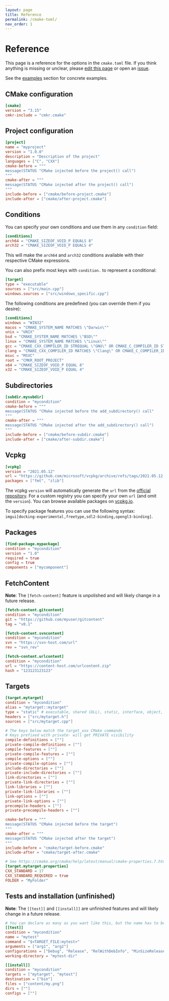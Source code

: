 ```yaml
---
layout: page
title: Reference
permalink: /cmake-toml/
nav_order: 1
---
```


# Reference

This page is a reference for the options in the `cmake.toml` file. If you think anything is missing or unclear, please [edit this page](https://github.com/build-cpp/cmkr/edit/main/docs/cmake-toml.md) or open an [issue](https://github.com/build-cpp/cmkr/issues).

See the [examples](/examples) section for concrete examples.

## CMake configuration

```toml
[cmake]
version = "3.15"
cmkr-include = "cmkr.cmake"
```

## Project configuration

```toml
[project]
name = "myproject"
version = "1.0.0"
description = "Description of the project"
languages = ["C", "CXX"]
cmake-before = """
message(STATUS "CMake injected before the project() call")
"""
cmake-after = """
message(STATUS "CMake injected after the project() call")
"""
include-before = ["cmake/before-project.cmake"]
include-after = ["cmake/after-project.cmake"]
```

## Conditions

You can specify your own conditions and use them in any `condition` field:

```toml
[conditions]
arch64 = "CMAKE_SIZEOF_VOID_P EQUALS 8"
arch32 = "CMAKE_SIZEOF_VOID_P EQUALS 4"
```

This will make the `arch64` and `arch32` conditions available with their respective CMake expressions. 

You can also prefix most keys with `condition.` to represent a conditional:

```toml
[target]
type = "executable"
sources = ["src/main.cpp"]
windows.sources = ["src/windows_specific.cpp"]
```

The following conditions are predefined (you can override them if you desire):

```toml
[conditions]
windows = "WIN32"
macos = "CMAKE_SYSTEM_NAME MATCHES \"Darwin\""
unix = "UNIX"
bsd = "CMAKE_SYSTEM_NAME MATCHES \"BSD\""
linux = "CMAKE_SYSTEM_NAME MATCHES \"Linux\""
gcc = "CMAKE_CXX_COMPILER_ID STREQUAL \"GNU\" OR CMAKE_C_COMPILER_ID STREQUAL \"GNU\""
clang = "CMAKE_CXX_COMPILER_ID MATCHES \"Clang\" OR CMAKE_C_COMPILER_ID MATCHES \"Clang\""
msvc = "MSVC"
root = "CMKR_ROOT_PROJECT"
x64 = "CMAKE_SIZEOF_VOID_P EQUAL 8"
x32 = "CMAKE_SIZEOF_VOID_P EQUAL 4"
```

## Subdirectories

```toml
[subdir.mysubdir]
condition = "mycondition"
cmake-before = """
message(STATUS "CMake injected before the add_subdirectory() call"
"""
cmake-after = """
message(STATUS "CMake injected after the add_subdirectory() call")
"""
include-before = ["cmake/before-subdir.cmake"]
include-after = ["cmake/after-subdir.cmake"]
```

## Vcpkg

```toml
[vcpkg]
version = "2021.05.12"
url = "https://github.com/microsoft/vcpkg/archive/refs/tags/2021.05.12.tar.gz"
packages = ["fmt", "zlib"]
```

The vcpkg `version` will automatically generate the `url` from the [official repository](https://github.com/microsoft/vcpkg/releases). For a custom registry you can specify your own `url` (and omit the `version`). You can browse available packages on [vcpkg.io](https://vcpkg.io/en/packages.html).

To specify package features you can use the following syntax: `imgui[docking-experimental,freetype,sdl2-binding,opengl3-binding]`.

## Packages

```toml
[find-package.mypackage]
condition = "mycondition"
version = "1.0"
required = true
config = true
components = ["mycomponent"]
```

## FetchContent

**Note**: The `[fetch-content]` feature is unpolished and will likely change in a future release.

```toml
[fetch-content.gitcontent]
condition = "mycondition"
git = "https://github.com/myuser/gitcontent"
tag = "v0.1"

[fetch-content.svncontent]
condition = "mycondition"
svn = "https://svn-host.com/url"
rev = "svn_rev"

[fetch-content.urlcontent]
condition = "mycondition"
url = "https://content-host.com/urlcontent.zip"
hash = "123123123123"
```

## Targets

```toml
[target.mytarget]
condition = "mycondition"
alias = "mytarget::mytarget"
type = "static" # executable, shared (DLL), static, interface, object, library, custom
headers = ["src/mytarget.h"]
sources = ["src/mytarget.cpp"]

# The keys below match the target_xxx CMake commands
# Keys prefixed with private- will get PRIVATE visibility
compile-definitions = [""]
private-compile-definitions = [""]
compile-features = [""]
private-compile-features = [""]
compile-options = [""]
private-compile-options = [""]
include-directories = [""]
private-include-directories = [""]
link-directories = [""]
private-link-directories = [""]
link-libraries = [""]
private-link-libraries = [""]
link-options = [""]
private-link-options = [""]
precompile-headers = [""]
private-precompile-headers = [""]

cmake-before = """
message(STATUS "CMake injected before the target")
"""
cmake-after = """
message(STATUS "CMake injected after the target")
"""
include-before = "cmake/target-before.cmake"
include-after = "cmake/target-after.cmake"

# See https://cmake.org/cmake/help/latest/manual/cmake-properties.7.html#properties-on-targets for a list of target properties
[target.mytarget.properties]
CXX_STANDARD = 17
CXX_STANDARD_REQUIRED = true
FOLDER = "MyFolder"
```

## Tests and installation (unfinished)

**Note**: The `[[test]]` and `[[install]]` are unfinished features and will likely change in a future release.

```toml
# You can declare as many as you want like this, but the name has to be unique
[[test]]
condition = "mycondition"
name = "mytest"
command = "$<TARGET_FILE:mytest>"
arguments = ["arg1", "arg2"]
configurations = ["Debug", "Release", "RelWithDebInfo", "MinSizeRelease"]
working-directory = "mytest-dir"
```

```toml
[[install]]
condition = "mycondition"
targets = ["mytarget", "mytest"]
destination = ["bin"]
files = ["content/my.png"]
dirs = [""]
configs = [""]
```